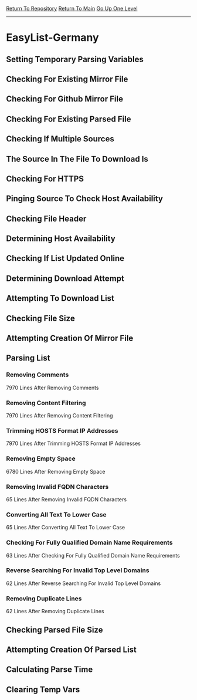 [Return To Repository](https://github.com/deathbybandaid/piholeparser/)
[Return To Main](https://github.com/deathbybandaid/piholeparser/blob/master/RecentRunLogs/Mainlog.md)
[Go Up One Level](https://github.com/deathbybandaid/piholeparser/blob/master/RecentRunLogs/TopLevelScripts/30-Processing-External-Blacklists.md)
____________________________________
# EasyList-Germany
## Setting Temporary Parsing Variables
## Checking For Existing Mirror File
## Checking For Github Mirror File
## Checking For Existing Parsed File
## Checking If Multiple Sources
## The Source In The File To Download Is
## Checking For HTTPS
## Pinging Source To Check Host Availability
## Checking File Header
## Determining Host Availability
## Checking If List Updated Online
## Determining Download Attempt
## Attempting To Download List
## Checking File Size
## Attempting Creation Of Mirror File
## Parsing List
### Removing Comments
7970 Lines After Removing Comments
### Removing Content Filtering
7970 Lines After Removing Content Filtering
### Trimming HOSTS Format IP Addresses
7970 Lines After Trimming HOSTS Format IP Addresses
### Removing Empty Space
6780 Lines After Removing Empty Space
### Removing Invalid FQDN Characters
65 Lines After Removing Invalid FQDN Characters
### Converting All Text To Lower Case
65 Lines After Converting All Text To Lower Case
### Checking For Fully Qualified Domain Name Requirements
63 Lines After Checking For Fully Qualified Domain Name Requirements
### Reverse Searching For Invalid Top Level Domains
62 Lines After Reverse Searching For Invalid Top Level Domains
### Removing Duplicate Lines
62 Lines After Removing Duplicate Lines
## Checking Parsed File Size
## Attempting Creation Of Parsed List
## Calculating Parse Time
## Clearing Temp Vars
